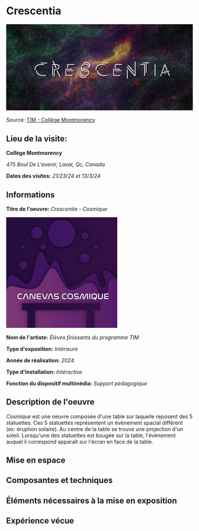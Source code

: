 # Crescentia

<img src="medias/crescentia.PNG" alt="Crescentia" style="width:600px;">

Source: [TIM - Collège Montmorency](https://tim-montmorency.com/2024/)

## Lieu de la visite:  
**Collège Montmorency**

*475 Boul De L'avenir, Laval, Qc, Canada*

**Dates des visites:** *21/23/24 et 13/3/24*

## Informations

**Titre de l'oeuvre:** *Crescentia - Cosmique*

<img src="medias/cosmique.png" alt="Cosmique" style="width:300px;">

**Nom de l'artiste:** *Élèves finissants du programme TIM*

**Type d'exposition:** *Intérieure*

**Année de réalisation:** *2024*

**Type d'installation:** *Intéractive*

**Fonction du dispositif multimédia:** *Support pédagogique*

## Description de l'oeuvre
*Cosmique* est une oeuvre composée d'une table sur laquelle reposent des 5 statuettes. Ces 5 statuettes représentent un évènement spacial différent (ex: éruption solaire). Au centre de la table se trouve une projection d'un soleil. Lorsqu'une des statuettes est bougée sur la table, l'évènement auquel il correspond apparaît sur l'écran en face de la table.

## Mise en espace

## Composantes et techniques

## Éléments nécessaires à la mise en exposition

## Expérience vécue
